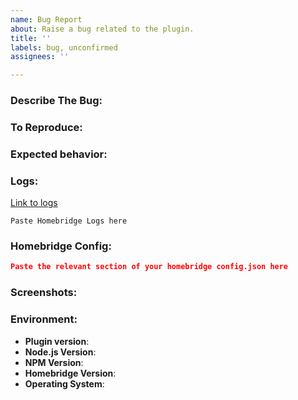 ```yaml
---
name: Bug Report
about: Raise a bug related to the plugin.
title: ''
labels: bug, unconfirmed
assignees: ''

---
```


<!-- You must use the issue template below when submitting a bug -->

<!-- Help with custom builds of ffmpeg is not within the scope of this plugin. -->

### Describe The Bug:
<!-- A clear and concise description of what the bug is. -->

### To Reproduce:
<!-- Steps to reproduce the behavior. -->

### Expected behavior:
<!-- A clear and concise description of what you expected to happen. -->

### Logs:
<!-- Important: please enable the debug option for the plugin *and* Homebridge debug mode (https://github.com/homebridge/homebridge/wiki/Basic-Troubleshooting#debug-mode) before generating the log. -->
<!-- Paste any relevant log output into a gist, hastebin or paste below. -->
<!-- If using hastebin or other text sharing website please make the lifespan long. -->
<!-- Paste the link between the two () above. -->
<!-- Remove any sensitive information, passwords, etc. -->
[Link to logs]()
```
Paste Homebridge Logs here
```

### Homebridge Config:
<!-- Paste relevant output between the two ``` lines below -->
<!-- Remove any sensitive information, passwords, etc. -->

```json
Paste the relevant section of your homebridge config.json here
```

### Screenshots:
<!-- If applicable, add screenshots to help explain your problem. -->

### Environment:

* **Plugin version**: <!-- npm list -g homebridge-simplisafe3 -->
* **Node.js Version**: <!-- node -v -->
* **NPM Version**: <!-- npm -v -->
* **Homebridge Version**: <!-- homebridge -V -->
* **Operating System**: <!-- Raspbian / Ubuntu / Debian / Windows / macOS / Docker -->

<!-- Click the "Preview" tab before you submit to ensure the formatting is correct. -->
